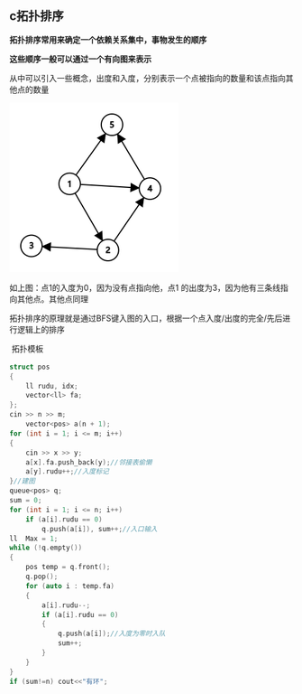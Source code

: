## 				c拓扑排序

**拓扑排序常用来确定一个依赖关系集中，事物发生的顺序**

**这些顺序一般可以通过一个有向图来表示**

从中可以引入一些概念，出度和入度，分别表示一个点被指向的数量和该点指向其他点的数量

![有向图示意](https://github.com/ManInM00N/algorithm-picture/blob/main/%E6%9C%89%E5%90%91%E5%9B%BE%E7%A4%BA%E6%84%8F.png)

如上图：点1的入度为0，因为没有点指向他，点1 的出度为3，因为他有三条线指向其他点。其他点同理

拓扑排序的原理就是通过BFS键入图的入口，根据一个点入度/出度的完全/先后进行逻辑上的排序

​																	拓扑模板

```c++
struct pos
{
    ll rudu, idx;
    vector<ll> fa;
};
cin >> n >> m;
    vector<pos> a(n + 1);
for (int i = 1; i <= m; i++)
{
    cin >> x >> y;
   	a[x].fa.push_back(y);//邻接表偷懒
    a[y].rudu++;//入度标记
}//建图
queue<pos> q;
sum = 0;
for (int i = 1; i <= n; i++)
    if (a[i].rudu == 0)
        q.push(a[i]), sum++;//入口输入
ll  Max = 1;
while (!q.empty())
{
    pos temp = q.front();
    q.pop();
    for (auto i : temp.fa)
    {
        a[i].rudu--;
        if (a[i].rudu == 0)
        {
            q.push(a[i]);//入度为零时入队
            sum++;
        }
    }
}
if (sum!=n) cout<<"有环";
```


